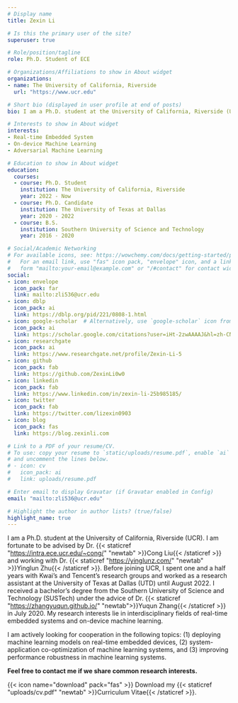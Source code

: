 ```yaml
---
# Display name
title: Zexin Li

# Is this the primary user of the site?
superuser: true

# Role/position/tagline
role: Ph.D. Student of ECE

# Organizations/Affiliations to show in About widget
organizations:
- name: The University of California, Riverside
  url: "https://www.ucr.edu"

# Short bio (displayed in user profile at end of posts)
bio: I am a Ph.D. student at the University of California, Riverside (UCR). I am fortunate to be advised by Dr. Cong Liu and working with Dr. Yinglun Zhu. Before joining UCR, I spent one and a half years with Kwai’s and Tencent’s research groups and worked as a research assistant at the University of Texas at Dallas (UTD) until August 2022. I received a bachelor’s degree from the Southern University of Science and Technology (SUSTech) under the advice of Dr. Yuqun Zhang in July 2020. My research interests include but are not limited to the interdisciplinary fields of real-time embedded systems and on-device machine learning. I am actively looking for cooperation in the following topics - (1) deploying machine learning models on real-time embedded devices, (2) system-application co-optimization of machine learning systems, and (3) improving performance robustness in machine learning systems. Feel free to contact me if we share common research interests.

# Interests to show in About widget
interests:
- Real-time Embedded System
- On-device Machine Learning
- Adversarial Machine Learning

# Education to show in About widget
education:
  courses:
  - course: Ph.D. Student
    institution: The University of California, Riverside
    year: 2022 - Now
  - course: Ph.D. Candidate
    institution: The University of Texas at Dallas
    year: 2020 - 2022
  - course: B.S.
    institution: Southern University of Science and Technology
    year: 2016 - 2020

# Social/Academic Networking
# For available icons, see: https://wowchemy.com/docs/getting-started/page-builder/#icons
#   For an email link, use "fas" icon pack, "envelope" icon, and a link in the
#   form "mailto:your-email@example.com" or "/#contact" for contact widget.
social:
- icon: envelope
  icon_pack: far
  link: mailto:zli536@ucr.edu
- icon: dblp
  icon_pack: ai
  link: https://dblp.org/pid/221/0808-1.html
- icon: google-scholar  # Alternatively, use `google-scholar` icon from `ai` icon pack
  icon_pack: ai
  link: https://scholar.google.com/citations?user=iHt-2zwAAAAJ&hl=zh-CN
- icon: researchgate
  icon_pack: ai
  link: https://www.researchgate.net/profile/Zexin-Li-5
- icon: github
  icon_pack: fab
  link: https://github.com/ZexinLi0w0
- icon: linkedin
  icon_pack: fab
  link: https://www.linkedin.com/in/zexin-li-25b985185/
- icon: twitter
  icon_pack: fab
  link: https://twitter.com/lizexin0903
- icon: blog
  icon_pack: fas
  link: https://blog.zexinli.com

# Link to a PDF of your resume/CV.
# To use: copy your resume to `static/uploads/resume.pdf`, enable `ai` icons in `params.toml`, 
# and uncomment the lines below.
# - icon: cv
#   icon_pack: ai
#   link: uploads/resume.pdf

# Enter email to display Gravatar (if Gravatar enabled in Config)
email: "mailto:zli536@ucr.edu"

# Highlight the author in author lists? (true/false)
highlight_name: true
---
```

I am a Ph.D. student at the University of California, Riverside (UCR). I am fortunate to be advised by Dr. {{< staticref "https://intra.ece.ucr.edu/~cong/" "newtab" >}}Cong Liu{{< /staticref >}} and working with Dr. {{< staticref "https://yinglunz.com/" "newtab" >}}Yinglun Zhu{{< /staticref >}}. Before joining UCR, I spent one and a half years with Kwai’s and Tencent’s research groups and worked as a research assistant at the University of Texas at Dallas (UTD) until August 2022. I received a bachelor’s degree from the Southern University of Science and Technology (SUSTech) under the advice of Dr. {{< staticref "https://zhangyuqun.github.io/" "newtab">}}Yuqun Zhang{{< /staticref >}} in July 2020.
My research interests lie in interdisciplinary fields of real-time embedded systems and on-device machine learning.

I am actively looking for cooperation in the following topics: (1) deploying machine learning models on real-time embedded devices, (2) system-application co-optimization of machine learning systems, and (3) improving performance robustness in machine learning systems.

<strong>Feel free to contact me if we share common research interests.</strong>

{{< icon name="download" pack="fas" >}} Download my {{< staticref "uploads/cv.pdf" "newtab" >}}Curriculum Vitae{{< /staticref >}}.
